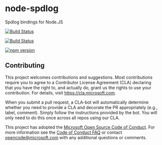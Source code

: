 # node-spdlog

Spdlog bindings for Node.JS

[![Build Status](https://dev.azure.com/vscode/node-spdlog/_apis/build/status/microsoft.node-spdlog?branchName=main)](https://dev.azure.com/vscode/node-spdlog/_build/latest?definitionId=27&branchName=main)

[![Build Status](https://dev.azure.com/monacotools/Monaco/_apis/build/status/npm/spdlog?repoName=microsoft%2Fnode-spdlog&branchName=main)](https://dev.azure.com/monacotools/Monaco/_build/latest?definitionId=462&repoName=microsoft%2Fnode-spdlog&branchName=main)

[![npm version](htps://badge.fury.io/js/@vscode/spdlog.svg)](https://badge.fury.io/js/@vscode/spdlog)

## Contributing

This project welcomes contributions and suggestions.  Most contributions require you to agree to a
Contributor License Agreement (CLA) declaring that you have the right to, and actually do, grant us
the rights to use your contribution. For details, visit https://cla.microsoft.com.

When you submit a pull request, a CLA-bot will automatically determine whether you need to provide
a CLA and decorate the PR appropriately (e.g., label, comment). Simply follow the instructions
provided by the bot. You will only need to do this once across all repos using our CLA.

This project has adopted the [Microsoft Open Source Code of Conduct](https://opensource.microsoft.com/codeofconduct/).
For more information see the [Code of Conduct FAQ](https://opensource.microsoft.com/codeofconduct/faq/) or
contact [opencode@microsoft.com](mailto:opencode@microsoft.com) with any additional questions or comments.
